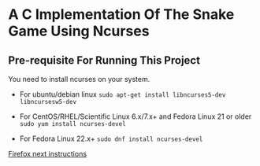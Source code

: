 # A C Implementation Of The Snake Game Using Ncurses

## Pre-requisite For Running This Project
You need to install ncurses on your system. 

* For ubuntu/debian linux
`sudo apt-get install libncurses5-dev libncursesw5-dev`

* For CentOS/RHEL/Scientific Linux 6.x/7.x+ and Fedora Linux 21 or older
`sudo yum install ncurses-devel`

* For Fedora Linux 22.x+
`sudo dnf install ncurses-devel`

[Firefox next instructions](https://developer.mozilla.org/docs/Developer_Guide/So_You_Just_Built_Firefox)
